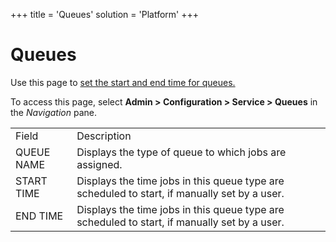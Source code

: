 +++
title = 'Queues'
solution = 'Platform'
+++

# Queues

<div class="use">

Use this page to [set the start and end time for
queues.](../Use_Cases/Start%20Stop%20or%20Clear%20Queues)

</div>

To access this page, select **Admin \> Configuration \> Service \>
Queues** in the *Navigation*
pane.

|            |                                                                                              |
| ---------- | -------------------------------------------------------------------------------------------- |
| Field      | Description                                                                                  |
| QUEUE NAME | Displays the type of queue to which jobs are assigned.                                       |
| START TIME | Displays the time jobs in this queue type are scheduled to start, if manually set by a user. |
| END TIME   | Displays the time jobs in this queue type are scheduled to start, if manually set by a user. |
